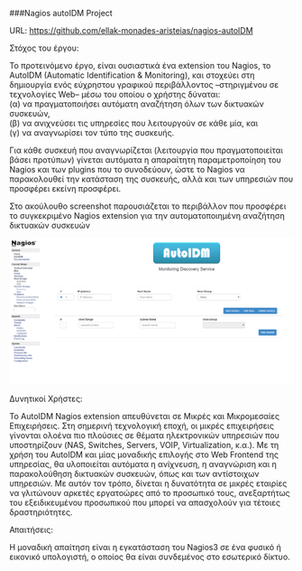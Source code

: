 ###Nagios autoIDM Project

URL: https://github.com/ellak-monades-aristeias/nagios-autoIDM

Στόχος του έργου:

Το προτεινόμενο έργο, είναι ουσιαστικά ένα extension του Nagios, το AutoIDM  (Automatic Identification & Monitoring), και στοχεύει στη δημιουργία ενός εύχρηστου γραφικού περιβάλλοντος  –στηριγμένου σε τεχνολογίες Web– μέσω του οποίου ο χρήστης δύναται:   
    (α) να πραγματοποιήσει αυτόματη αναζήτηση όλων των δικτυακών  συσκευών,   
    (β) να ανιχνεύσει τις υπηρεσίες που λειτουργούν σε κάθε μία, και  
    (γ) να αναγνωρίσει τον τύπο της συσκευής.  
  
  Για κάθε συσκευή που αναγνωρίζεται (λειτουργία που πραγματοποιείται βάσει προτύπων) γίνεται αυτόματα η απαραίτητη παραμετροποίηση του Nagios και των plugins που το συνοδεύουν, ώστε το Nagios να παρακολουθεί την κατάσταση της συσκευής, αλλά και των υπηρεσιών που προσφέρει εκείνη προσφέρει.

Στο ακούλουθο screenshot παρουσιάζεται το περιβάλλον που προσφέρει το συγκεκριμένο Nagios extension για την αυτοματοποιημένη αναζήτηση δικτυακών συσκευών

![Screenshot](https://github.com/ellak-monades-aristeias/nagios-autoIDM/blob/master/misc/Screenshot.png)

Δυνητικοί Χρήστες:

Το AutoIDM Nagios extension απευθύνεται σε Μικρές και Μικρομεσαίες Επιχειρήσεις. Στη σημερινή τεχνολογική εποχή, οι μικρές επιχειρήσεις γίνονται ολοένα πιο πλούσιες σε θέματα ηλεκτρονικών υπηρεσιών που υποστηρίζουν (NAS, Switches, Servers, VOIP, Virtualization, κ.α.). Με τη χρήση του AutoIDM και μίας μοναδικής επιλογής στο Web Frontend της υπηρεσίας, θα υλοποιείται  αυτόματα η ανίχνευση, η αναγνώριση και η παρακολούθηση δικτυακών συσκευών, όπως και των αντίστοιχων υπηρεσιών. Με αυτόν τον τρόπο, δίνεται η δυνατότητα σε μικρές εταιρίες να γλιτώνουν αρκετές εργατοώρες από το προσωπικό τους, ανεξαρτήτως  του εξειδικευμένου προσωπικού που μπορεί να απασχολούν για τέτοιες δραστηριότητες.

Απαιτήσεις:

Η μοναδική απαίτηση είναι η εγκατάσταση του Nagios3 σε ένα φυσικό ή εικονικό υπολογιστή, ο οποίος θα είναι συνδεμένος στο εσωτερικό δίκτυο.
